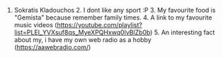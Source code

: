 1. Sokratis Kladouchos
   2. I dont like any sport :P
   3. My favourite food is "Gemista" because remember family times.
   4. A link to my favourite music videos (https://youtube.com/playlist?list=PLEI_YVXsuf8qs_MyeXPQHxwq0lvBlZb0b)
   5. An interesting fact about my, i have my own web radio as a hobby (https://aawebradio.com/)